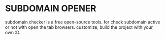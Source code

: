 # SUBDOMAIN OPENER

subdomain checker is a free open-source tools. for check subdomain active or not with open the tab browsers.
customize, build the project with your own :D.

